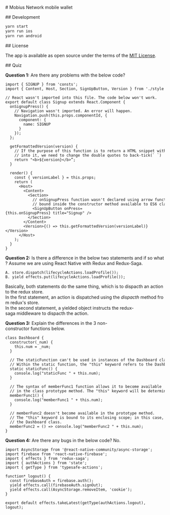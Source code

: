 # Mobius Network mobile wallet

## Development

```sh
yarn start
yarn run ios
yarn run android
```

## License

The app is available as open source under the terms of the [MIT License](https://opensource.org/licenses/MIT).

## Quiz

**Question 1:** Are there any problems with the below code?

```
import { SIGNUP } from 'consts';
import { Content, Host, Section, SignUpButton, Version } from './style';

// React wasn't imported into this file. The code below won't work.
export default class Signup extends React.Component {
  onSignupPress() {
    // Navigation wasn't imported. An error will happen.
    Navigation.push(this.props.componentId, {
      component: {
        name: SIGNUP
      }
    });
  };

  getFormattedVersion(version) {
    // If the purpose of this function is to return a HTML snippet with the "version" value
    // into it, we need to change the double quotes to back-tick(` `)
    return "<b>${version}</b>”;
  }

  render() {
    const { versionLabel } = this.props;
    return (
      <Host>
        <Content>
          <Section>
            // onSignupPress function wasn't declared using arrow function and also wasn't 
            // bound inside the constructor method available to ES6 classes, which ensures that // the keyword "this" will be bound correctly to the created component.
            <SignUpButton onPress={this.onSignupPress} title="Signup" />
          </Section>
        </Content>
        <Version>{() => this.getFormattedVersion(versionLabel)}</Version>
      </Host>
    );
  }
}
```

**Question 2:** Is there a difference in the below two statements and if so what? Assume we are using React Native with Redux and Redux-Saga.

```
A. store.dispatch(lifecycleActions.loadProfile());
B. yield effects.put(lifecycleActions.loadProfile());
```

Basically, both statements do the same thing, which is to dispacth an action to the redux store.
In the first statement, an action is dispatched using the _dispacth_ method from redux's store.
In the second statement, a yielded object instructs the redux-saga middleware to dispacth the action. 

**Question 3:** Explain the differences in the 3 non-constructor functions below.

```
class Dashboard {
  constructor(_num) {
    this.num = _num;
  }

  // The staticFunction can't be used in instances of the Dashboard class.
  // Within the static function, the "this" keyword refers to the Dashboard class.
  static staticFunc() {
    console.log("staticFunc " + this.num);
  }

  // The syntax of memberFunc1 function allows it to become available
  // in the class prototype method. The "this" keyword will be determined at run time.
  memberFunc1() {
    console.log("memberFunc1 " + this.num);
  }

  // memberFunc2 doesn't become available in the prototype method.
  // The "this" keyword is bound to its enclosing scope; in this case,
  // the Dashboard class.
  memberFunc2 = () => console.log("memberFunc2 " + this.num);
}
```

**Question 4:** Are there any bugs in the below code?
No.
```
import AsyncStorage from '@react-native-community/async-storage';
import firebase from 'react-native-firebase';
import { effects } from 'redux-saga';
import { authActions } from 'state';
import { getType } from 'typesafe-actions';

function* logout() {
  const firebaseAuth = firebase.auth();
  yield effects.call(firebaseAuth.signOut);
  yield effects.call(AsyncStorage.removeItem, 'cookie');
}

export default effects.takeLatest(getType(authActions.logout), logout);
```